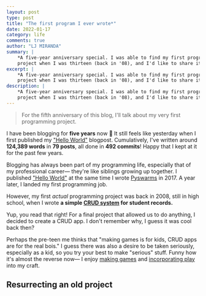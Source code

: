 ```yaml
---
layout: post
type: post
title: "The first program I ever wrote*"
date: 2022-01-17
category: life
comments: true
author: "LJ MIRANDA"
summary: |
    *A five-year anniversary special. I was able to find my first programming
    project when I was thirteen (back in '08), and I'd like to share it here!
excerpt: |
    *A five-year anniversary special. I was able to find my first programming
    project when I was thirteen (back in '08), and I'd like to share it here!
description: |
    *A five-year anniversary special. I was able to find my first programming
    project when I was thirteen (back in '08), and I'd like to share it here!
---
```


> For the fifth anniversary of this blog, I'll talk about my very first
> programming project.

<span class="firstcharacter">I</span> have been blogging for **five years** now
🎉 It still feels like yesterday when I first published my ["Hello
World"](/life/2017/01/16/hello-world/) blogpost. Cumulatively, I've written
around **124,389 words** in **79 posts**, all done in **492 commits**!  Happy
that I kept at it for the past few years.

Blogging has always been part of my programming life, especially that of my
professional career&mdash; they're like siblings growing up together. I
published ["Hello World"](/life/2017/01/16/hello-world/) at the same time I
wrote [Pyswarms](https://github.com/ljvmiranda921/pyswarms) in 2017. A year
later, I landed my first programming job. 

However, my first *actual* programming project was back in 2008, still in high
school, when I wrote **a simple [CRUD
system](https://en.wikipedia.org/wiki/Create,_read,_update_and_delete) for
student records.**

<!-- screenshot of your program -->

Yup, you read that right! For a final project that allowed us to do anything, I
decided to create a CRUD app. I don't remember why, I guess it was cool back
then? 

<!-- screenshot of your report / weird diagram -->

Perhaps the pre-teen me thinks that "making games is for kids, CRUD apps are
for the real bois." I guess there was also a desire to be taken seriously,
especially as a kid, so you try your best to make "serious" stuff.  Funny how
it's almost the reverse now&mdash; I enjoy [making
games](/projects/2021/08/15/abyss/) and [incorporating
play](/life/2021/09/21/build-earn-play/) into my craft.

## Resurrecting an old project


